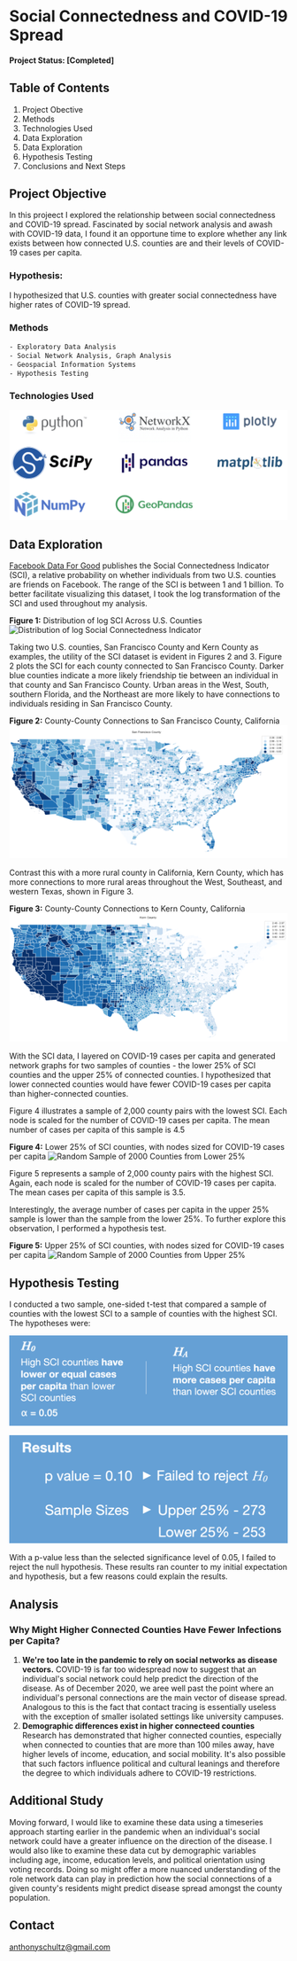 # Social Connectedness and COVID-19 Spread

#### **Project Status: [Completed]**

## Table of Contents 
1) Project Obective
2) Methods
3) Technologies Used
4) Data Exploration
5) Data Exploration
6) Hypothesis Testing
7) Conclusions and Next Steps

## Project Objective
In this projeect I explored the relationship between social connectedness and COVID-19 spread. Fascinated by social network analysis and awash with COVID-19 data, I found it an opportune time to explore whether any link exists between how connected U.S. counties are and their levels of COVID-19 cases per capita. 

### Hypothesis: 
I hypothesized that U.S. counties with greater social connectedness have higher rates of COVID-19 spread. 

### Methods
    - Exploratory Data Analysis
    - Social Network Analysis, Graph Analysis
    - Geospacial Information Systems
    - Hypothesis Testing

### Technologies Used 
![](images/6_technologies_used.001.jpeg "Distribution of log Social Connectedness Indicator")

## Data Exploration
[Facebook Data For Good](https://dataforgood.fb.com/tools/social-connectedness-index/) publishes the Social Connectedness Indicator (SCI), a relative probability on whether individuals from two U.S. counties are friends on Facebook. The range of the SCI is between 1 and 1 billion. To better facilitate visualizing this dataset, I took the log transformation of the SCI and used throughout my analysis.

**Figure 1:** Distribution of log SCI Across U.S. Counties
![](images/0_log_SCI_distribution.png "Distribution of log Social Connectedness Indicator")

Taking two U.S. counties, San Francisco County and Kern County as examples, the utility of the SCI dataset is evident in Figures 2 and 3. Figure 2 plots the SCI for each county connected to San Francisco County. Darker blue counties indicate a more likely friendship tie between an individual in that county and San Francisco County. Urban areas in the West, South, southern Florida, and the Northeast are more likely to have connections to individuals residing in San Francisco County.

**Figure 2:** County-County Connections to San Francisco County, California
![](images/1_SF_county_SCI_map.png "Counties Connected to San Francisco County, CA")

Contrast this with a more rural county in California, Kern County, which has more connections to more rural areas throughout the West, Southeast, and western Texas, shown in Figure 3.

**Figure 3:** County-County Connections to Kern County, California
![](images/2_Kern_county_SCI_map.png "Counties Connected to Kern County, CA")

With the SCI data, I layered on COVID-19 cases per capita and generated network graphs for two samples of counties - the lower 25% of SCI counties and the upper 25% of connected counties. I hypothesized that lower connected counties would have fewer COVID-19 cases per capita than higher-connected counties.

Figure 4 illustrates a sample of 2,000 county pairs with the lowest SCI. Each node is scaled for the number of COVID-19 cases per capita. The mean number of cases per capita of this sample is 4.5

**Figure 4:** Lower 25% of SCI counties, with nodes sized for COVID-19 cases per capita
![](images/3_network_map_lower_25.png "Random Sample of 2000 Counties from Lower 25%")

Figure 5 represents a sample of 2,000 county pairs with the highest SCI. Again, each node is scaled for the number of COVID-19 cases per capita. The mean cases per capita of this sample is 3.5.


Interestingly, the average number of cases per capita in the upper 25% sample is lower than the sample from the lower 25%. To further explore this observation, I performed a hypothesis test. 

**Figure 5:** Upper 25% of SCI counties, with nodes sized for COVID-19 cases per capita
![](images/5_network_map_upper_25.png "Random Sample of 2000 Counties from Upper 25%")

## Hypothesis Testing
I conducted a two sample, one-sided t-test that compared a sample of counties with the lowest SCI to a sample of counties with the highest SCI. The hypotheses were:

![](images/7_hypothesis_testing.png "Random Sample of 2000 Counties from Upper 25%")

![](images/8_results.png "Random Sample of 2000 Counties from Upper 25%")

With a p-value less than the selected significance level of 0.05, I failed to reject the null hypothesis. These results ran counter to my initial expectation and hypothesis, but a few reasons could explain the results.


## Analysis
### Why Might Higher Connected Counties Have Fewer Infections per Capita?
1) **We're too late in the pandemic to rely on social networks as disease vectors.** COVID-19 is far too widespread now to suggest that an individual's social network could help predict the direction of the disease. As of December 2020, we aree well past the point where an individual's personal connections are the main vector of disease spread. Analogous to this is the fact that contact tracing is essentially useless with the exception of smaller isolated settings like university campuses.
2) **Demographic differences exist in higher connecteed counties** Research has demonstrated that higher connected counties, especially when connected to counties that are more than 100 miles away, have higher levels of income, education, and social mobility. It's also possible that such factors influence political and cultural leanings and therefore the degree to which individuals adhere to COVID-19 restrictions. 

## Additional Study
Moving forward, I would like to examine these data using a timeseries approach starting earlier in the pandemic when an individual's social network could have a greater influence on the direction of the disease. I would also like to examine these data cut by demographic variables including age, income, education levels, and political orientation using voting records. Doing so might offer a more nuanced understanding of the role network data can play in prediction how the social connections of a given county's residents might predict disease spread amongst the county population.

## Contact
anthonyschultz@gmail.com